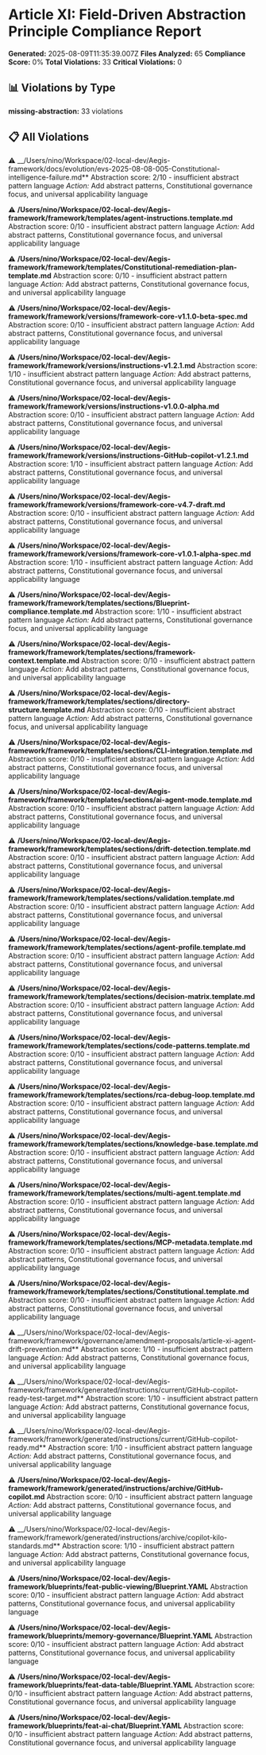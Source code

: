 # Article XI: Field-Driven Abstraction Principle Compliance Report

**Generated:** 2025-08-09T11:35:39.007Z
**Files Analyzed:** 65
**Compliance Score:** 0%
**Total Violations:** 33
**Critical Violations:** 0

## 📊 Violations by Type

**missing-abstraction:** 33 violations

## 📋 All Violations

⚠️
__/Users/nino/Workspace/02-local-dev/Aegis-framework/docs/evolution/evs-2025-08-08-005-Constitutional-intelligence-failure.md**
   Abstraction score: 2/10 - insufficient abstract pattern language
   _Action:_ Add abstract patterns, Constitutional governance focus, and universal applicability language

⚠️ **/Users/nino/Workspace/02-local-dev/Aegis-framework/framework/templates/agent-instructions.template.md**
   Abstraction score: 0/10 - insufficient abstract pattern language
   _Action:_ Add abstract patterns, Constitutional governance focus, and universal applicability language

⚠️ **/Users/nino/Workspace/02-local-dev/Aegis-framework/framework/templates/Constitutional-remediation-plan-template.md**
   Abstraction score: 0/10 - insufficient abstract pattern language
   _Action:_ Add abstract patterns, Constitutional governance focus, and universal applicability language

⚠️ **/Users/nino/Workspace/02-local-dev/Aegis-framework/framework/versions/framework-core-v1.1.0-beta-spec.md**
   Abstraction score: 0/10 - insufficient abstract pattern language
   _Action:_ Add abstract patterns, Constitutional governance focus, and universal applicability language

⚠️ **/Users/nino/Workspace/02-local-dev/Aegis-framework/framework/versions/instructions-v1.2.1.md**
   Abstraction score: 1/10 - insufficient abstract pattern language
   _Action:_ Add abstract patterns, Constitutional governance focus, and universal applicability language

⚠️ **/Users/nino/Workspace/02-local-dev/Aegis-framework/framework/versions/instructions-v1.0.0-alpha.md**
   Abstraction score: 0/10 - insufficient abstract pattern language
   _Action:_ Add abstract patterns, Constitutional governance focus, and universal applicability language

⚠️ **/Users/nino/Workspace/02-local-dev/Aegis-framework/framework/versions/instructions-GitHub-copilot-v1.2.1.md**
   Abstraction score: 1/10 - insufficient abstract pattern language
   _Action:_ Add abstract patterns, Constitutional governance focus, and universal applicability language

⚠️ **/Users/nino/Workspace/02-local-dev/Aegis-framework/framework/versions/framework-core-v4.7-draft.md**
   Abstraction score: 0/10 - insufficient abstract pattern language
   _Action:_ Add abstract patterns, Constitutional governance focus, and universal applicability language

⚠️ **/Users/nino/Workspace/02-local-dev/Aegis-framework/framework/versions/framework-core-v1.0.1-alpha-spec.md**
   Abstraction score: 1/10 - insufficient abstract pattern language
   _Action:_ Add abstract patterns, Constitutional governance focus, and universal applicability language

⚠️ **/Users/nino/Workspace/02-local-dev/Aegis-framework/framework/templates/sections/Blueprint-compliance.template.md**
   Abstraction score: 1/10 - insufficient abstract pattern language
   _Action:_ Add abstract patterns, Constitutional governance focus, and universal applicability language

⚠️ **/Users/nino/Workspace/02-local-dev/Aegis-framework/framework/templates/sections/framework-context.template.md**
   Abstraction score: 0/10 - insufficient abstract pattern language
   _Action:_ Add abstract patterns, Constitutional governance focus, and universal applicability language

⚠️ **/Users/nino/Workspace/02-local-dev/Aegis-framework/framework/templates/sections/directory-structure.template.md**
   Abstraction score: 0/10 - insufficient abstract pattern language
   _Action:_ Add abstract patterns, Constitutional governance focus, and universal applicability language

⚠️ **/Users/nino/Workspace/02-local-dev/Aegis-framework/framework/templates/sections/CLI-integration.template.md**
   Abstraction score: 0/10 - insufficient abstract pattern language
   _Action:_ Add abstract patterns, Constitutional governance focus, and universal applicability language

⚠️ **/Users/nino/Workspace/02-local-dev/Aegis-framework/framework/templates/sections/ai-agent-mode.template.md**
   Abstraction score: 0/10 - insufficient abstract pattern language
   _Action:_ Add abstract patterns, Constitutional governance focus, and universal applicability language

⚠️ **/Users/nino/Workspace/02-local-dev/Aegis-framework/framework/templates/sections/drift-detection.template.md**
   Abstraction score: 0/10 - insufficient abstract pattern language
   _Action:_ Add abstract patterns, Constitutional governance focus, and universal applicability language

⚠️ **/Users/nino/Workspace/02-local-dev/Aegis-framework/framework/templates/sections/validation.template.md**
   Abstraction score: 0/10 - insufficient abstract pattern language
   _Action:_ Add abstract patterns, Constitutional governance focus, and universal applicability language

⚠️ **/Users/nino/Workspace/02-local-dev/Aegis-framework/framework/templates/sections/agent-profile.template.md**
   Abstraction score: 0/10 - insufficient abstract pattern language
   _Action:_ Add abstract patterns, Constitutional governance focus, and universal applicability language

⚠️ **/Users/nino/Workspace/02-local-dev/Aegis-framework/framework/templates/sections/decision-matrix.template.md**
   Abstraction score: 0/10 - insufficient abstract pattern language
   _Action:_ Add abstract patterns, Constitutional governance focus, and universal applicability language

⚠️ **/Users/nino/Workspace/02-local-dev/Aegis-framework/framework/templates/sections/code-patterns.template.md**
   Abstraction score: 0/10 - insufficient abstract pattern language
   _Action:_ Add abstract patterns, Constitutional governance focus, and universal applicability language

⚠️ **/Users/nino/Workspace/02-local-dev/Aegis-framework/framework/templates/sections/rca-debug-loop.template.md**
   Abstraction score: 0/10 - insufficient abstract pattern language
   _Action:_ Add abstract patterns, Constitutional governance focus, and universal applicability language

⚠️ **/Users/nino/Workspace/02-local-dev/Aegis-framework/framework/templates/sections/knowledge-base.template.md**
   Abstraction score: 0/10 - insufficient abstract pattern language
   _Action:_ Add abstract patterns, Constitutional governance focus, and universal applicability language

⚠️ **/Users/nino/Workspace/02-local-dev/Aegis-framework/framework/templates/sections/multi-agent.template.md**
   Abstraction score: 0/10 - insufficient abstract pattern language
   _Action:_ Add abstract patterns, Constitutional governance focus, and universal applicability language

⚠️ **/Users/nino/Workspace/02-local-dev/Aegis-framework/framework/templates/sections/MCP-metadata.template.md**
   Abstraction score: 0/10 - insufficient abstract pattern language
   _Action:_ Add abstract patterns, Constitutional governance focus, and universal applicability language

⚠️ **/Users/nino/Workspace/02-local-dev/Aegis-framework/framework/templates/sections/Constitutional.template.md**
   Abstraction score: 0/10 - insufficient abstract pattern language
   _Action:_ Add abstract patterns, Constitutional governance focus, and universal applicability language

⚠️
__/Users/nino/Workspace/02-local-dev/Aegis-framework/framework/governance/amendment-proposals/article-xi-agent-drift-prevention.md**
   Abstraction score: 1/10 - insufficient abstract pattern language
   _Action:_ Add abstract patterns, Constitutional governance focus, and universal applicability language

⚠️
__/Users/nino/Workspace/02-local-dev/Aegis-framework/framework/generated/instructions/current/GitHub-copilot-ready-test-target.md**
   Abstraction score: 1/10 - insufficient abstract pattern language
   _Action:_ Add abstract patterns, Constitutional governance focus, and universal applicability language

⚠️
__/Users/nino/Workspace/02-local-dev/Aegis-framework/framework/generated/instructions/current/GitHub-copilot-ready.md**
   Abstraction score: 1/10 - insufficient abstract pattern language
   _Action:_ Add abstract patterns, Constitutional governance focus, and universal applicability language

⚠️ **/Users/nino/Workspace/02-local-dev/Aegis-framework/framework/generated/instructions/archive/GitHub-copilot.md**
   Abstraction score: 0/10 - insufficient abstract pattern language
   _Action:_ Add abstract patterns, Constitutional governance focus, and universal applicability language

⚠️
__/Users/nino/Workspace/02-local-dev/Aegis-framework/framework/generated/instructions/archive/copilot-kilo-standards.md**
   Abstraction score: 1/10 - insufficient abstract pattern language
   _Action:_ Add abstract patterns, Constitutional governance focus, and universal applicability language

⚠️ **/Users/nino/Workspace/02-local-dev/Aegis-framework/blueprints/feat-public-viewing/Blueprint.YAML**
   Abstraction score: 0/10 - insufficient abstract pattern language
   _Action:_ Add abstract patterns, Constitutional governance focus, and universal applicability language

⚠️ **/Users/nino/Workspace/02-local-dev/Aegis-framework/blueprints/memory-governance/Blueprint.YAML**
   Abstraction score: 0/10 - insufficient abstract pattern language
   _Action:_ Add abstract patterns, Constitutional governance focus, and universal applicability language

⚠️ **/Users/nino/Workspace/02-local-dev/Aegis-framework/blueprints/feat-data-table/Blueprint.YAML**
   Abstraction score: 0/10 - insufficient abstract pattern language
   _Action:_ Add abstract patterns, Constitutional governance focus, and universal applicability language

⚠️ **/Users/nino/Workspace/02-local-dev/Aegis-framework/blueprints/feat-ai-chat/Blueprint.YAML**
   Abstraction score: 0/10 - insufficient abstract pattern language
   _Action:_ Add abstract patterns, Constitutional governance focus, and universal applicability language
